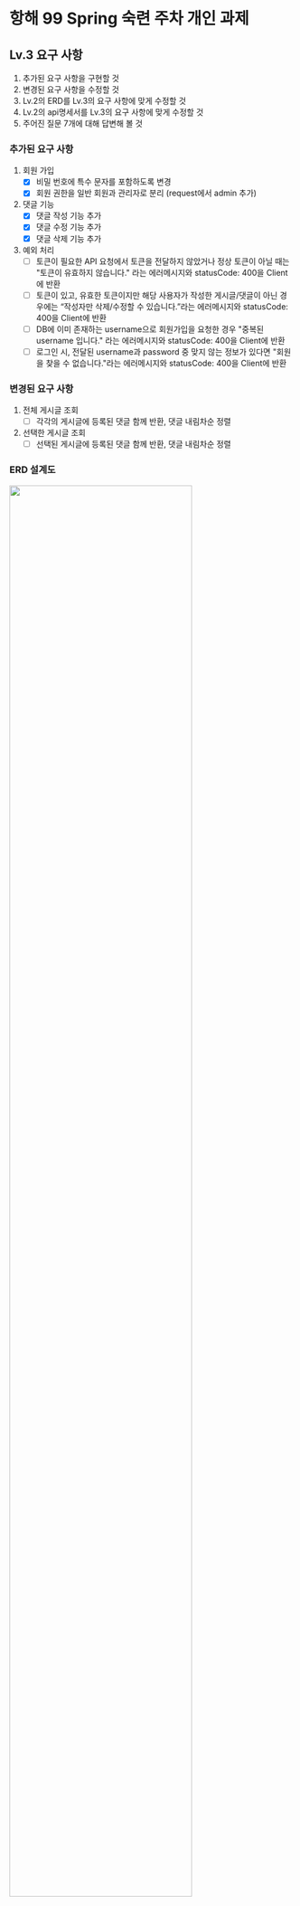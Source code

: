 # 항해 99 Spring 숙련 주차 개인 과제

## Lv.3 요구 사항

1. 추가된 요구 사항을 구현할 것
2. 변경된 요구 사항을 수정할 것
3. Lv.2의 ERD를 Lv.3의 요구 사항에 맞게 수정할 것
4. Lv.2의 api명세서를 Lv.3의 요구 사항에 맞게 수정할 것
5. 주어진 질문 7개에 대해 답변해 볼 것

### 추가된 요구 사항

1. 회원 가입
    - [x] 비밀 번호에 특수 문자를 포함하도록 변경
    - [x] 회원 권한을 일반 회원과 관리자로 분리 (request에서 admin 추가)
2. 댓글 기능
    - [x] 댓글 작성 기능 추가
    - [x] 댓글 수정 기능 추가
    - [x] 댓글 삭제 기능 추가
3. 예외 처리
    - [ ] 토큰이 필요한 API 요청에서 토큰을 전달하지 않았거나 정상 토큰이 아닐 때는 "토큰이 유효하지 않습니다." 라는 에러메시지와 statusCode: 400을 Client에 반환
    - [ ] 토큰이 있고, 유효한 토큰이지만 해당 사용자가 작성한 게시글/댓글이 아닌 경우에는 “작성자만 삭제/수정할 수 있습니다.”라는 에러메시지와 statusCode: 400을 Client에 반환
    - [ ] DB에 이미 존재하는 username으로 회원가입을 요청한 경우 "중복된 username 입니다." 라는 에러메시지와 statusCode: 400을 Client에 반환
    - [ ] 로그인 시, 전달된 username과 password 중 맞지 않는 정보가 있다면 "회원을 찾을 수 없습니다."라는 에러메시지와 statusCode: 400을 Client에 반환

### 변경된 요구 사항

1. 전체 게시글 조회
   - [ ] 각각의 게시글에 등록된 댓글 함께 반환, 댓글 내림차순 정렬
2. 선택한 게시글 조회
   - [ ] 선택된 게시글에 등록된 댓글 함께 반환, 댓글 내림차순 정렬

### ERD 설계도

<img width="80%" src="https://user-images.githubusercontent.com/106438992/218950199-17dec67c-f8b0-4944-984c-aa60710988db.png"/>

### api 명세서

| 기능 설명     | Method | URL               | Request                                                                                          | Response                                                                                            |
|-----------|--------|-------------------|--------------------------------------------------------------------------------------------------|-----------------------------------------------------------------------------------------------------|
| 회원 가입     | POST   | /api/user/signup  | {"username": "username", "password": "password", "admin": "boolean", "adminToken": "adminToken"} | {"statusCode": 200,"responseMessage": "signup success"}                                             |
| 로그인       | POST   | /api/user/login   | {"username": "username", "password": "password"}                                                 | {"statusCode": 200,"responseMessage": "login success"}                                              |
| 전체 게시글 조회 | GET    | /api/posts        |                                                                                                  | [{"title": "title","username": "username","contents": " contents","uploadTime": "uploadTime"}]      |
| 특정 게시글 조회 | GET    | /api/posts/{id}   |                                                                                                  | {"title": "title 1", "username": "username", "contents": " contents 1", "uploadTime": "uploadTime"} |
| 게시글 작성    | POST   | api/posts         | {"title" : "title", "contents" : "contents"}                                                     | {"title": "title 1", "username": "username", "contents": " contents 1", "uploadTime": "uploadTime"} |
| 게시글 수정    | PUT    | api/posts/{id}    | {"title": "modified title", "contents": "modified contents"}                                     | {"title": "title 1", "username": "username", "contents": " contents 1", "uploadTime": "uploadTime"} |
| 게시글 삭제    | DELETE | api/posts/{id}    |                                                                                                  | {"statusCode": 200,"responseMessage": "delete success"}                                             |
| 댓글 작성     | POST   | api/comments      | {"contents": "contents"}                                                                         | {"contents": "contents"}                                                                            |
| 댓글 수정     | PUT    | api/comments/{id} | {"contents": "contents"}                                                                         | {"contents": "contents"}                                                                            |
| 댓글 삭제     | DELETE | api/comments/{id} |                                                                                                  | {"statuscode": "statuscode", "responseMessage": "delete success"}                                   |

